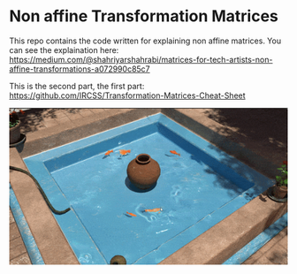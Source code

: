 Non affine Transformation Matrices 
=================

This repo contains the code  written for explaining non affine matrices. You can see the explaination here:  https://medium.com/@shahriyarshahrabi/matrices-for-tech-artists-non-affine-transformations-a072990c85c7

This is the second part, the first part: https://github.com/IRCSS/Transformation-Matrices-Cheat-Sheet


![screenshot](documentation/FluidSimulationGif.gif)
